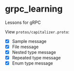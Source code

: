 # grpc_learning
Lessons for gRPC

View `protos/capitalizer.proto`:

* [x] Sample message
* [x] File message
* [x] Nested type message
* [x] Repeated type message
* [x] Enum type message
